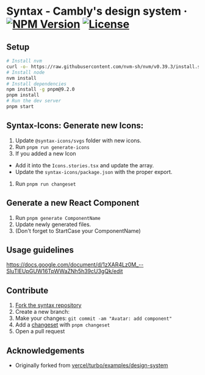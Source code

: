 # Syntax - Cambly's design system &middot; [![NPM Version](https://img.shields.io/npm/v/@cambly/syntax-core.svg)](https://www.npmjs.com/package/@cambly/syntax-core) [![License](https://img.shields.io/npm/l/@cambly/syntax-core?style=flat)](https://github.com/Cambly/syntax/blob/main/LICENSE)

## Setup

```bash
# Install nvm
curl -o- https://raw.githubusercontent.com/nvm-sh/nvm/v0.39.3/install.sh | bash
# Install node
nvm install
# Install dependencies
npm install -g pnpm@9.2.0
pnpm install
# Run the dev server
pnpm start
```

## Syntax-Icons: Generate new Icons:

1. Update `@syntax-icons/svgs` folder with new icons.
1. Run `pnpm run generate-icons`
1. If you added a new Icon

- Add it into the `Icons.stories.tsx` and update the array.
- Update the `syntax-icons/package.json` with the proper export.

1. Run `pnpm run changeset`

## Generate a new React Component

1. Run `pnpm generate ComponentName`
1. Update newly generated files.
1. (Don't forget to StartCase your ComponentName)

## Usage guidelines

https://docs.google.com/document/d/1zXAR4Lz0M_--SluTlEUpGUW16TpWWaZNh5h39cU3gQk/edit

## Contribute

1. [Fork the syntax repository](https://github.com/Cambly/syntax/fork)
1. Create a new branch:
1. Make your changes: `git commit -am "Avatar: add component"`
1. Add a [changeset](https://github.com/changesets/changesets#documentation) with `pnpm changeset`
1. Open a pull request

## Acknowledgements

- Originally forked from [vercel/turbo/examples/design-system](https://github.com/vercel/turbo/tree/main/examples/design-system)

```

```
